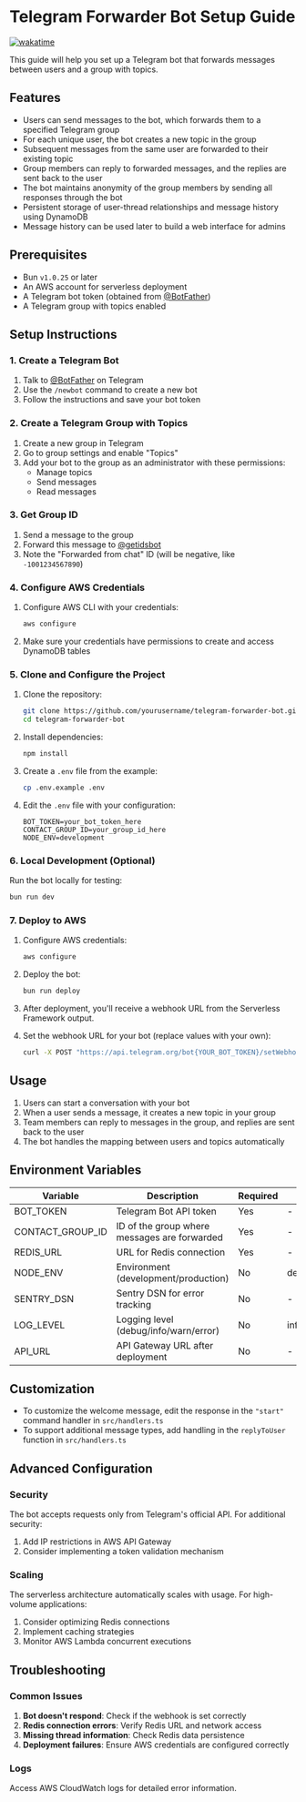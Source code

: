 # Telegram Forwarder Bot Setup Guide

[![wakatime](https://wakatime.com/badge/user/a0b906ce-b8e7-4463-8bce-383238df6d4b/project/6a20ebdb-2180-45e8-b924-c7ca363bbf5b.svg)](https://wakatime.com/badge/user/a0b906ce-b8e7-4463-8bce-383238df6d4b/project/6a20ebdb-2180-45e8-b924-c7ca363bbf5b)

This guide will help you set up a Telegram bot that forwards messages between users and a group with topics.

## Features

- Users can send messages to the bot, which forwards them to a specified Telegram group
- For each unique user, the bot creates a new topic in the group
- Subsequent messages from the same user are forwarded to their existing topic
- Group members can reply to forwarded messages, and the replies are sent back to the user
- The bot maintains anonymity of the group members by sending all responses through the bot
- Persistent storage of user-thread relationships and message history using DynamoDB
- Message history can be used later to build a web interface for admins

## Prerequisites

- Bun `v1.0.25` or later
- An AWS account for serverless deployment
- A Telegram bot token (obtained from [@BotFather](https://t.me/BotFather))
- A Telegram group with topics enabled

## Setup Instructions

### 1. Create a Telegram Bot

1. Talk to [@BotFather](https://t.me/BotFather) on Telegram
2. Use the `/newbot` command to create a new bot
3. Follow the instructions and save your bot token

### 2. Create a Telegram Group with Topics

1. Create a new group in Telegram
2. Go to group settings and enable "Topics"
3. Add your bot to the group as an administrator with these permissions:
    - Manage topics
    - Send messages
    - Read messages

### 3. Get Group ID

1. Send a message to the group
2. Forward this message to [@getidsbot](https://t.me/getidsbot)
3. Note the "Forwarded from chat" ID (will be negative, like `-1001234567890`)

### 4. Configure AWS Credentials

1. Configure AWS CLI with your credentials:

    ```bash
    aws configure
    ```

2. Make sure your credentials have permissions to create and access DynamoDB tables

### 5. Clone and Configure the Project

1. Clone the repository:

    ```bash
    git clone https://github.com/yourusername/telegram-forwarder-bot.git
    cd telegram-forwarder-bot
    ```

2. Install dependencies:

    ```bash
    npm install
    ```

3. Create a `.env` file from the example:

    ```bash
    cp .env.example .env
    ```

4. Edit the `.env` file with your configuration:
    ```
    BOT_TOKEN=your_bot_token_here
    CONTACT_GROUP_ID=your_group_id_here
    NODE_ENV=development
    ```

### 6. Local Development (Optional)

Run the bot locally for testing:

```bash
bun run dev
```

### 7. Deploy to AWS

1. Configure AWS credentials:

    ```bash
    aws configure
    ```

2. Deploy the bot:

    ```bash
    bun run deploy
    ```

3. After deployment, you'll receive a webhook URL from the Serverless Framework output.

4. Set the webhook URL for your bot (replace values with your own):
    ```bash
    curl -X POST "https://api.telegram.org/bot{YOUR_BOT_TOKEN}/setWebhook?url={YOUR_WEBHOOK_URL}/{YOUR_BOT_TOKEN}"
    ```

## Usage

1. Users can start a conversation with your bot
2. When a user sends a message, it creates a new topic in your group
3. Team members can reply to messages in the group, and replies are sent back to the user
4. The bot handles the mapping between users and topics automatically

## Environment Variables

| Variable         | Description                                  | Required | Default     |
| ---------------- | -------------------------------------------- | -------- | ----------- |
| BOT_TOKEN        | Telegram Bot API token                       | Yes      | -           |
| CONTACT_GROUP_ID | ID of the group where messages are forwarded | Yes      | -           |
| REDIS_URL        | URL for Redis connection                     | Yes      | -           |
| NODE_ENV         | Environment (development/production)         | No       | development |
| SENTRY_DSN       | Sentry DSN for error tracking                | No       | -           |
| LOG_LEVEL        | Logging level (debug/info/warn/error)        | No       | info        |
| API_URL          | API Gateway URL after deployment             | No       | -           |

## Customization

- To customize the welcome message, edit the response in the `"start"` command handler in `src/handlers.ts`
- To support additional message types, add handling in the `replyToUser` function in `src/handlers.ts`

## Advanced Configuration

### Security

The bot accepts requests only from Telegram's official API. For additional security:

1. Add IP restrictions in AWS API Gateway
2. Consider implementing a token validation mechanism

### Scaling

The serverless architecture automatically scales with usage. For high-volume applications:

1. Consider optimizing Redis connections
2. Implement caching strategies
3. Monitor AWS Lambda concurrent executions

## Troubleshooting

### Common Issues

1. **Bot doesn't respond**: Check if the webhook is set correctly
2. **Redis connection errors**: Verify Redis URL and network access
3. **Missing thread information**: Check Redis data persistence
4. **Deployment failures**: Ensure AWS credentials are configured correctly

### Logs

Access AWS CloudWatch logs for detailed error information.
